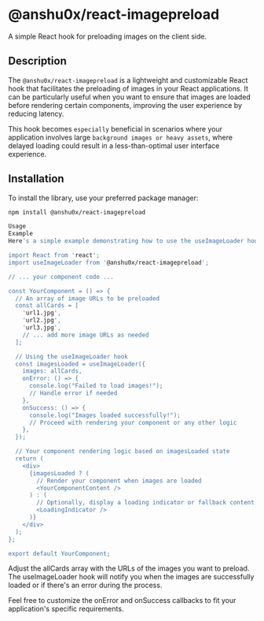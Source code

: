 # @anshu0x/react-imagepreload

A simple React hook for preloading images on the client side.

## Description

The `@anshu0x/react-imagepreload` is a lightweight and customizable React hook that facilitates the preloading of images in your React applications. It can be particularly useful when you want to ensure that images are loaded before rendering certain components, improving the user experience by reducing latency.

This hook becomes `especially` beneficial in scenarios where your application involves large `background images or heavy assets`, where delayed loading could result in a less-than-optimal user interface experience.

## Installation

To install the library, use your preferred package manager:

```bash
npm install @anshu0x/react-imagepreload

Usage
Example
Here's a simple example demonstrating how to use the useImageLoader hook:

import React from 'react';
import useImageLoader from '@anshu0x/react-imagepreload';

// ... your component code ...

const YourComponent = () => {
  // An array of image URLs to be preloaded
  const allCards = [
    'url1.jpg',
    'url2.jpg',
    'url3.jpg',
    // ... add more image URLs as needed
  ];

  // Using the useImageLoader hook
  const imagesLoaded = useImageLoader({
    images: allCards,
    onError: () => {
      console.log("Failed to load images!");
      // Handle error if needed
    },
    onSuccess: () => {
      console.log("Images loaded successfully!");
      // Proceed with rendering your component or any other logic
    },
  });

  // Your component rendering logic based on imagesLoaded state
  return (
    <div>
      {imagesLoaded ? (
        // Render your component when images are loaded
        <YourComponentContent />
      ) : (
        // Optionally, display a loading indicator or fallback content
        <LoadingIndicator />
      )}
    </div>
  );
};

export default YourComponent;

```

Adjust the allCards array with the URLs of the images you want to preload. The useImageLoader hook will notify you when the images are successfully loaded or if there's an error during the process.

Feel free to customize the onError and onSuccess callbacks to fit your application's specific requirements.